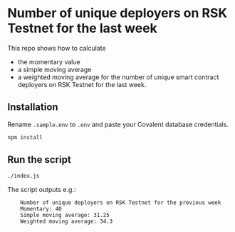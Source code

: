 # Number of unique deployers on RSK Testnet for the last week 

This repo shows how to calculate 
- the momentary value
- a simple moving average
- a weighted moving average
for the number of unique smart contract deployers on RSK Testnet for the last week.

## Installation

Rename `.sample.env` to `.env` and paste your Covalent database credentials.

```bash
npm install
```

## Run the script

```bash
./index.js
```
The script outputs e.g.:
```
    Number of unique deployers on RSK Testnet for the previous week
    Momentary: 40
    Simple moving average: 31.25
    Weighted moving average: 34.3
```